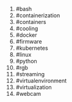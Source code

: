 1. #bash
1. #containerization
1. #containers
1. #cooling
1. #docker
1. #firmware
1. #kubernetes
1. #linux
1. #python
1. #rgb
1. #streaming
1. #virtualenvironment
1. #virtualization
1. #webcam
